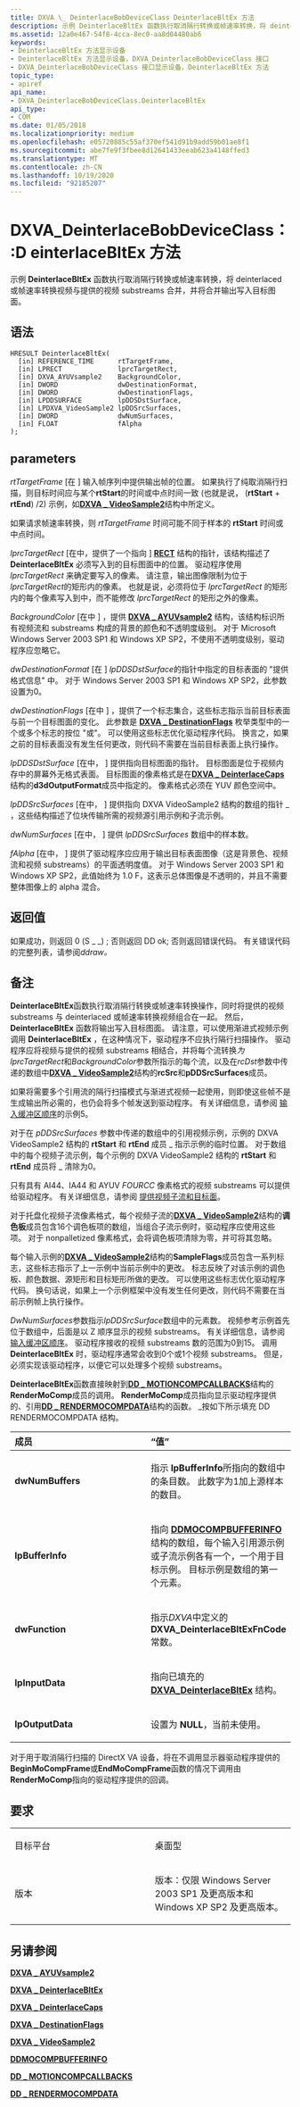 ```yaml
---
title: DXVA \_ DeinterlaceBobDeviceClass DeinterlaceBltEx 方法
description: 示例 DeinterlaceBltEx 函数执行取消隔行转换或帧速率转换，将 deinterlaced 或帧速率转换视频与提供的视频 substreams 合并，并将合并输出写入目标图面。
ms.assetid: 12a0e467-54f8-4cca-8ec0-aa8d04480ab6
keywords:
- DeinterlaceBltEx 方法显示设备
- DeinterlaceBltEx 方法显示设备，DXVA_DeinterlaceBobDeviceClass 接口
- DXVA_DeinterlaceBobDeviceClass 接口显示设备，DeinterlaceBltEx 方法
topic_type:
- apiref
api_name:
- DXVA_DeinterlaceBobDeviceClass.DeinterlaceBltEx
api_type:
- COM
ms.date: 01/05/2018
ms.localizationpriority: medium
ms.openlocfilehash: e05720885c55af370ef541d91b9add59b01ae8f1
ms.sourcegitcommit: abe7fe9f3fbee8d12641433eeab623a4148ffed3
ms.translationtype: MT
ms.contentlocale: zh-CN
ms.lasthandoff: 10/19/2020
ms.locfileid: "92185207"
---
```

# <a name="dxva_deinterlacebobdeviceclassdeinterlacebltex-method"></a>DXVA_DeinterlaceBobDeviceClass：:D einterlaceBltEx 方法

示例 **DeinterlaceBltEx** 函数执行取消隔行转换或帧速率转换，将 deinterlaced 或帧速率转换视频与提供的视频 substreams 合并，并将合并输出写入目标图面。

<a name="syntax"></a>语法
------

```ManagedCPlusPlus
HRESULT DeinterlaceBltEx(
  [in] REFERENCE_TIME      rtTargetFrame,
  [in] LPRECT              lprcTargetRect,
  [in] DXVA_AYUVsample2    BackgroundColor,
  [in] DWORD               dwDestinationFormat,
  [in] DWORD               dwDestinationFlags,
  [in] LPDDSURFACE         lpDDSDstSurface,
  [in] LPDXVA_VideoSample2 lpDDSrcSurfaces,
  [in] DWORD               dwNumSurfaces,
  [in] FLOAT               fAlpha
);
```

<a name="parameters"></a>parameters
----------

*rtTargetFrame* \[在 \] 输入帧序列中提供输出帧的位置。 如果执行了纯取消隔行扫描，则目标时间应与某个**rtStart**的时间或中点时间一致 (也就是说， (**rtStart** + **rtEnd**) /2) 示例，如[**DXVA \_ VideoSample2**](/windows-hardware/drivers/ddi/dxva/ns-dxva-_dxva_videosample2)结构中所定义。

如果请求帧速率转换，则 *rtTargetFrame* 时间可能不同于样本的 **rtStart** 时间或中点时间。

*lprcTargetRect* \[在中，提供了一个指向 \] [**RECT**](/windows/win32/api/windef/ns-windef-rect) 结构的指针，该结构描述了 **DeinterlaceBltEx** 必须写入到的目标图面中的位置。 驱动程序使用 *lprcTargetRect* 来确定要写入的像素。 请注意，输出图像限制为位于 *lprcTargetRect*的矩形内的像素。 也就是说，必须将位于 *lprcTargetRect* 的矩形内的每个像素写入到中，而不能修改 *lprcTargetRect* 的矩形之外的像素。

*BackgroundColor* \[在中 \] ，提供 [**DXVA \_ AYUVsample2**](/windows-hardware/drivers/ddi/dxva/ns-dxva-_dxva_ayuvsample2) 结构，该结构标识所有视频流和 substreams 构成的背景的颜色和不透明度级别。 对于 Microsoft Windows Server 2003 SP1 和 Windows XP SP2，不使用不透明度级别，驱动程序应忽略它。

*dwDestinationFormat* \[在 \] *lpDDSDstSurface*的指针中指定的目标表面的 "提供格式信息" 中。 对于 Windows Server 2003 SP1 和 Windows XP SP2，此参数设置为0。

*dwDestinationFlags* \[在中 \] ，提供了一个标志集合，这些标志指示当前目标表面与前一个目标图面的变化。 此参数是 [**DXVA \_ DestinationFlags**](/windows-hardware/drivers/ddi/dxva/ne-dxva-_dxva_destinationflags) 枚举类型中的一个或多个标志的按位 "或"。 可以使用这些标志优化驱动程序代码。 换言之，如果之前的目标表面没有发生任何更改，则代码不需要在当前目标表面上执行操作。

*lpDDSDstSurface* \[在中， \] 提供指向目标图面的指针。 目标图面是位于视频内存中的屏幕外无格式表面。 目标图面的像素格式是在[**DXVA \_ DeinterlaceCaps**](/windows-hardware/drivers/ddi/dxva/ns-dxva-_dxva_deinterlacecaps)结构的**d3dOutputFormat**成员中指定的。 像素格式必须在 YUV 颜色空间中。

*lpDDSrcSurfaces* \[在中， \] 提供指向 DXVA VideoSample2 结构的数组的指针 \_ ，这些结构描述了位块传输所需的视频源引用示例和子流示例。

*dwNumSurfaces* \[在中， \] 提供 *lpDDSrcSurfaces* 数组中的样本数。

*fAlpha* \[在中， \] 提供了驱动程序应应用于输出目标表面图像（这是背景色、视频流和视频 substreams）的平面透明度值。 对于 Windows Server 2003 SP1 和 Windows XP SP2，此值始终为 1.0 F，这表示总体图像是不透明的，并且不需要整体图像上的 alpha 混合。

<a name="return-value"></a>返回值
------------

如果成功，则返回 0 (S \_ \_) ; 否则返回 DD ok; 否则返回错误代码。 有关错误代码的完整列表，请参阅*ddraw。*

<a name="remarks"></a>备注
-------

**DeinterlaceBltEx**函数执行取消隔行转换或帧速率转换操作，同时将提供的视频 substreams 与 deinterlaced 或帧速率转换视频组合在一起。 然后， **DeinterlaceBltEx** 函数将输出写入目标图面。 请注意，可以使用渐进式视频示例调用 **DeinterlaceBltEx** ，在这种情况下，驱动程序不应执行隔行扫描操作。 驱动程序应将视频与提供的视频 substreams 相结合，并将每个流转换*为 lprcTargetRect*和*BackgroundColor*参数所指示的每个流，以及在*rcDst*参数中传递的数组中[**DXVA \_ VideoSample2**](/windows-hardware/drivers/ddi/dxva/ns-dxva-_dxva_videosample2)结构的**rcSrc**和**pDDSrcSurfaces**成员。

如果将需要多个引用流的隔行扫描模式与渐进式视频一起使用，则即使这些帧不是生成输出所必需的，也仍会将多个帧发送到驱动程序。 有关详细信息，请参阅 [输入缓冲区顺序](./input-buffer-order.md)的示例5。

对于在 *pDDSrcSurfaces* 参数中传递的数组中的引用视频示例，示例的 DXVA VideoSample2 结构的 **rtStart** 和 **rtEnd** 成员 \_ 指示示例的临时位置。 对于数组中的每个视频子流示例，每个示例的 DXVA VideoSample2 结构的 **rtStart** 和 **rtEnd** 成员将 \_ 清除为0。

只有具有 AI44、IA44 和 AYUV *FOURCC* 像素格式的视频 substreams 可以提供给驱动程序。 有关详细信息，请参阅 [提供视频子流和目标面](./supplying-video-substream-and-destination-surfaces.md)。

对于托盘化视频子流像素格式，每个视频子流的[**DXVA \_ VideoSample2**](/windows-hardware/drivers/ddi/dxva/ns-dxva-_dxva_videosample2)结构的**调色板**成员包含16个调色板项的数组，当组合子流示例时，驱动程序应使用这些项。 对于 nonpalletized 像素格式，会将调色板项清除为零，并可将其忽略。

每个输入示例的[**DXVA \_ VideoSample2**](/windows-hardware/drivers/ddi/dxva/ns-dxva-_dxva_videosample2)结构的**SampleFlags**成员包含一系列标志，这些标志指示了上一示例中当前示例中的更改。 标志反映了对该示例的调色板、颜色数据、源矩形和目标矩形所做的更改。 可以使用这些标志优化驱动程序代码。 换句话说，如果上一个示例框架中没有发生任何更改，则代码不需要在当前示例帧上执行操作。

*DwNumSurfaces*参数指示*lpDDSrcSurface*数组中的元素数。 视频参考示例首先位于数组中，后面是以 Z 顺序显示的视频 substreams。 有关详细信息，请参阅 [输入缓冲区顺序](./input-buffer-order.md)。 驱动程序接收的视频 substreams 数的范围为0到15。 调用 **DeinterlaceBltEx** 时，驱动程序通常会收到0个或1个视频 substreams。 但是，必须实现该驱动程序，以便它可以处理多个视频 substreams。

**DeinterlaceBltEx**函数直接映射到[**DD \_ MOTIONCOMPCALLBACKS**](/windows/win32/api/ddrawint/ns-ddrawint-dd_motioncompcallbacks)结构的**RenderMoComp**成员的调用。 **RenderMoComp**成员指向显示驱动程序提供的、引用[**DD \_ RENDERMOCOMPDATA**](/windows/win32/api/ddrawint/ns-ddrawint-dd_rendermocompdata)结构的函数。 \_按如下所示填充 DD RENDERMOCOMPDATA 结构。

<table>
<colgroup>
<col width="50%" />
<col width="50%" />
</colgroup>
<thead>
<tr class="header">
<th align="left">成员</th>
<th align="left">“值”</th>
</tr>
</thead>
<tbody>
<tr class="odd">
<td align="left"><p><strong>dwNumBuffers</strong></p></td>
<td align="left"><p>指示 <strong>lpBufferInfo</strong>所指向的数组中的条目数。 此数字为1加上源样本的数目。</p></td>
</tr>
<tr class="even">
<td align="left"><p><strong>lpBufferInfo</strong></p></td>
<td align="left"><p>指向 <a href="/windows/win32/api/ddrawint/ns-ddrawint-ddmocompbufferinfo" data-raw-source="[&lt;strong&gt;DDMOCOMPBUFFERINFO&lt;/strong&gt;](/windows/win32/api/ddrawint/ns-ddrawint-_ddmocompbufferinfo)"><strong>DDMOCOMPBUFFERINFO</strong></a> 结构的数组，每个输入引用源示例或子流示例各有一个，一个用于目标示例。 目标示例是数组的第一个元素。</p></td>
</tr>
<tr class="odd">
<td align="left"><p><strong>dwFunction</strong></p></td>
<td align="left"><p>指示<em>DXVA</em>中定义的<strong>DXVA_DeinterlaceBltExFnCode</strong>常数。</p></td>
</tr>
<tr class="even">
<td align="left"><p><strong>lpInputData</strong></p></td>
<td align="left"><p>指向已填充的 <a href="/windows-hardware/drivers/ddi/dxva/ns-dxva-_dxva_deinterlacebltex" data-raw-source="[&lt;strong&gt;DXVA_DeinterlaceBltEx&lt;/strong&gt;](/windows-hardware/drivers/ddi/dxva/ns-dxva-_dxva_deinterlacebltex)"><strong>DXVA_DeinterlaceBltEx</strong></a> 结构。</p></td>
</tr>
<tr class="odd">
<td align="left"><p><strong>lpOutputData</strong></p></td>
<td align="left"><p>设置为 <strong>NULL</strong>，当前未使用。</p></td>
</tr>
</tbody>
</table>

 

对于用于取消隔行扫描的 DirectX VA 设备，将在不调用显示器驱动程序提供的**BeginMoCompFrame**或**EndMoCompFrame**函数的情况下调用由**RenderMoComp**指向的驱动程序提供的回调。

<a name="requirements"></a>要求
------------

<table>
<colgroup>
<col width="50%" />
<col width="50%" />
</colgroup>
<tbody>
<tr class="odd">
<td align="left"><p>目标平台</p></td>
<td align="left">桌面型</td>
</tr>
<tr class="even">
<td align="left"><p>版本</p></td>
<td align="left"><p>版本：仅限 Windows Server 2003 SP1 及更高版本和 Windows XP SP2 及更高版本。</p></td>
</tr>
</tbody>
</table>

## <a name="span-idsee_alsospansee-also"></a><span id="see_also"></span>另请参阅


[**DXVA \_ AYUVsample2**](/windows-hardware/drivers/ddi/dxva/ns-dxva-_dxva_ayuvsample2)

[**DXVA \_ DeinterlaceBltEx**](/windows-hardware/drivers/ddi/dxva/ns-dxva-_dxva_deinterlacebltex)

[**DXVA \_ DeinterlaceCaps**](/windows-hardware/drivers/ddi/dxva/ns-dxva-_dxva_deinterlacecaps)

[**DXVA \_ DestinationFlags**](/windows-hardware/drivers/ddi/dxva/ne-dxva-_dxva_destinationflags)

[**DXVA \_ VideoSample2**](/windows-hardware/drivers/ddi/dxva/ns-dxva-_dxva_videosample2)

[**DDMOCOMPBUFFERINFO**](/windows/win32/api/ddrawint/ns-ddrawint-ddmocompbufferinfo)

[**DD \_ MOTIONCOMPCALLBACKS**](/windows/win32/api/ddrawint/ns-ddrawint-dd_motioncompcallbacks)

[**DD \_ RENDERMOCOMPDATA**](/windows/win32/api/ddrawint/ns-ddrawint-dd_rendermocompdata)
